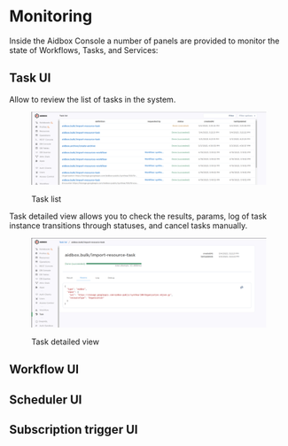 # Monitoring

Inside the Aidbox Console a number of panels are provided to monitor the state of Workflows, Tasks, and Services:

## Task UI

Allow to review the list of tasks in the system.

<figure><img src="../../.gitbook/assets/image (2).png" alt=""><figcaption><p>Task list</p></figcaption></figure>

Task detailed view allows you to check the results, params, log of task instance transitions through statuses, and cancel tasks manually.

<figure><img src="../../.gitbook/assets/image (32).png" alt=""><figcaption><p>Task detailed view</p></figcaption></figure>

## Workflow UI

## Scheduler UI

## Subscription trigger UI
